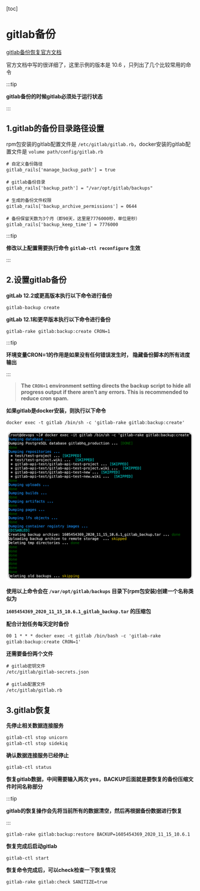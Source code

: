 [toc]



# gitlab备份

[gitlab备份恢复官方文档](https://docs.gitlab.com/ee/raketasks/backup_restore.html)

官方文档中写的很详细了，这里示例的版本是 10.6 ，只列出了几个比较常用的命令

:::tip

**gitlab备份的时候gitlab必须处于运行状态**

:::

## 1.gitlab的备份目录路径设置

rpm包安装的gitlab配置文件是 `/etc/gitlab/gitlab.rb`，docker安装的gitlab配置文件是 `volume path/config/gitlab.rb`

```shell
# 自定义备份路径
gitlab_rails['manage_backup_path'] = true

# gitlab备份目录
gitlab_rails['backup_path'] = "/var/opt/gitlab/backups"  

# 生成的备份文件权限
gitlab_rails['backup_archive_permissions'] = 0644  

# 备份保留天数为3个月（即90天，这里是7776000秒，单位是秒）
gitlab_rails['backup_keep_time'] = 7776000              
```

:::tip

**修改以上配置需要执行命令 `gitlab-ctl reconfigure` 生效**

:::

## 2.设置gitlab备份

**gitLab 12.2或更高版本执行以下命令进行备份**

```shell
gitlab-backup create
```



**gitLab 12.1和更早版本执行以下命令进行备份**

```shell
gitlab-rake gitlab:backup:create CRON=1
```

:::tip

**环境变量CRON=1的作用是如果没有任何错误发生时， 隐藏备份脚本的所有进度输出**

:::

> **The `CRON=1` environment setting directs the backup script to hide all progress output if there aren’t any errors. This is recommended to reduce cron spam.**



**如果gitlab是docker安装，则执行以下命令**

```shell
docker exec -t gitlab /bin/sh -c 'gitlab-rake gitlab:backup:create'
```



![iShot_2024-09-02_19.12.06](https://raw.githubusercontent.com/pptfz/picgo-images/master/img/iShot_2024-09-02_19.12.06.png)





**使用以上命令会在 `/var/opt/gitlab/backups` 目录下(rpm包安装)创建一个名称类似为** 

**`1605454369_2020_11_15_10.6.1_gitlab_backup.tar` 的压缩包**



**配合计划任务每天定时备份**

```shell
00 1 * * * docker exec -t gitlab /bin/bash -c 'gitlab-rake gitlab:backup:create CRON=1'
```



**还需要备份两个文件**

```shell
# gitlab密钥文件
/etc/gitlab/gitlab-secrets.json

# gitlab配置文件
/etc/gitlab/gitlab.rb
```



## 3.gitlab恢复

**先停止相关数据连接服务**

```
gitlab-ctl stop unicorn
gitlab-ctl stop sidekiq
```



**确认数据连接服务已经停止**

```
gitlab-ctl status
```



**恢复gitlab数据，中间需要输入两次 yes，BACKUP后面就是要恢复的备份压缩文件时间名称部分**

:::tip

**gitlab的恢复操作会先将当前所有的数据清空，然后再根据备份数据进行恢复**

:::

```shell
gitlab-rake gitlab:backup:restore BACKUP=1605454369_2020_11_15_10.6.1
```



**恢复完成后启动gitlab**

```shell
gitlab-ctl start
```



**恢复命令完成后，可以check检查一下恢复情况**

```
gitlab-rake gitlab:check SANITIZE=true
```

